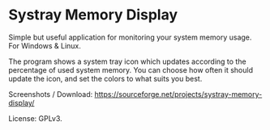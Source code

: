 # Systray Memory Display
Simple but useful application for monitoring your system memory usage. For Windows &amp; Linux.

The program shows a system tray icon which updates according to the percentage of used system memory.
You can choose how often it should update the icon, and set the colors to what suits you best.

Screenshots / Download: https://sourceforge.net/projects/systray-memory-display/

License: GPLv3.


